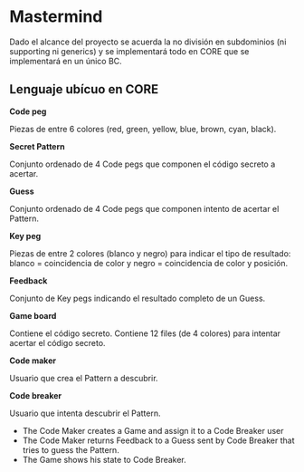 # Mastermind

Dado el alcance del proyecto se acuerda la no división en subdominios (ni supporting ni generics) y se implementará todo en CORE que se implementará en un único BC.

## Lenguaje ubícuo en CORE

**Code peg**

Piezas de entre 6 colores (red, green, yellow, blue, brown, cyan, black). 

**Secret Pattern**

Conjunto ordenado de 4 Code pegs que componen el código secreto a acertar.

**Guess**

Conjunto ordenado de 4 Code pegs que componen intento de acertar el Pattern.

**Key peg**

Piezas de entre 2 colores (blanco y negro) para indicar el tipo de resultado: blanco = coincidencia de color y negro = coincidencia de color y posición.

**Feedback**

Conjunto de Key pegs indicando el resultado completo de un Guess.

**Game board**

Contiene el código secreto.
Contiene 12 files (de 4 colores) para intentar acertar el código secreto.

**Code maker**

Usuario que crea el Pattern a descubrir. 

**Code breaker**

Usuario que intenta descubrir el Pattern.


 - The Code Maker creates a Game and assign it to a Code Breaker user
 - The Code Maker returns Feedback to a Guess sent by Code Breaker that tries to guess the Pattern.
 - The Game shows his state to Code Breaker.
